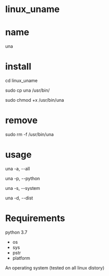 # linux_uname

# name
una

# install 
cd linux_uname

sudo cp una /usr/bin/

sudo chmod +x /usr/bin/una

# remove
sudo rm -f /usr/bin/una

# usage
una -a, --all

una -p, --python

una -s, --system

una -d, --dist

# Requirements
python 3.7
  - os
  - sys
  - pstr
  - platform

An operating system (tested on all linux distory)

